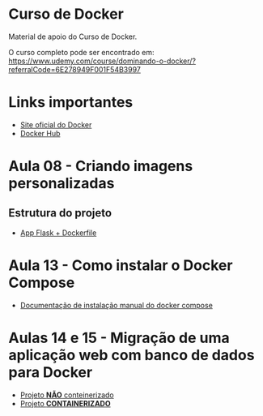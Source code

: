# Curso de Docker
Material de apoio do Curso de Docker. 

O curso completo pode ser encontrado em: https://www.udemy.com/course/dominando-o-docker/?referralCode=6E278949F001F54B3997

# Links importantes
* [Site oficial do Docker](https://www.docker.com/)
* [Docker Hub](https://hub.docker.com/)

# Aula 08 - Criando imagens personalizadas

## Estrutura do projeto
* [App Flask + Dockerfile](https://github.com/lucasfv1/flask_app_imagem_curso_docker)


# Aula 13 - Como instalar o Docker Compose

* [Documentação de instalação manual do docker compose](https://docs.docker.com/compose/install/linux/)

# Aulas 14 e 15 - Migração de uma aplicação web com banco de dados para Docker 

* [Projeto **NÃO** conteinerizado](https://github.com/lucasfv1/form_contato_nao_conteinerizado_curso_docker)
* [Projeto **CONTAINERIZADO**](https://github.com/lucasfv1/form_contato_conteinerizado_curso_docker)
